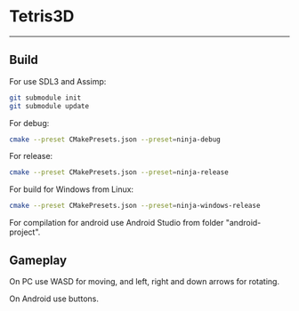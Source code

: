 # Tetris3D
----
## Build
For use SDL3 and Assimp:
```bash
git submodule init
git submodule update
```
For debug:
```bash
cmake --preset CMakePresets.json --preset=ninja-debug
```

For release:
```bash
cmake --preset CMakePresets.json --preset=ninja-release
```

For build for Windows from Linux:
```bash
cmake --preset CMakePresets.json --preset=ninja-windows-release
```

For compilation for android use Android Studio from folder "android-project".

## Gameplay
On PC use WASD for moving, and left, right and down arrows for rotating.

On Android use buttons.
